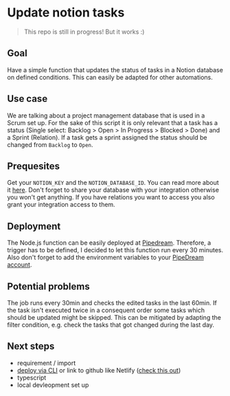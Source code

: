 # Update notion tasks 

> This repo is still in progress! But it works :)

## Goal

Have a simple function that updates the status of tasks in a Notion database on defined conditions. This can easily be adapted for other automations.

## Use case

We are talking about a project management database that is used in a Scrum set up. For the sake of this script it is only relevant that a task has a status (Single select: Backlog > Open > In Progress > Blocked > Done) and a Sprint (Relation). If a task gets a sprint assigned the status should be changed from `Backlog` to `Open`. 

## Prequesites

Get your `NOTION_KEY` and the `NOTION_DATABASE_ID`. You can read more about it [here](). Don't forget to share your database with your integration otherwise you won't get anything. If you have relations you want to access you also grant your integration access to them.

## Deployment

The Node.js function can be easily deployed at [Pipedream](https://pipedream.com/). Therefore, a trigger has to be defined, I decided to let this function run every 30 minutes. Also don't forget to add the environment variables to your [PipeDream account](https://pipedream.com/docs/environment-variables/).

## Potential problems

The job runs every 30min and checks the edited tasks in the last 60min. If the task isn't executed twice in a consequent order some tasks which should be updated might be skipped. This can be mitigated by adapting the filter condition, e.g. check the tasks that got changed during the last day.

## Next steps

- requirement / import
- [deploy via CLI](https://pipedream.com/docs/components/quickstart/nodejs/actions/#) or link to github like Netlify ([check this out](https://github.com/PipedreamHQ/pipedream/blob/master/.github/workflows/publish-components.yaml))
- typescript
- local devleopment set up
